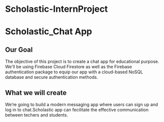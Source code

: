 # Scholastic-InternProject
# Scholastic_Chat App

## Our Goal

The objective of this project is to create a chat app for educational purpose. We'll be using Firebase Cloud Firestore as well as the Firebase authentication package to equip our app with a cloud-based NoSQL database and secure authentication methods. 


## What we will create

We’re going to build a modern messaging app where users can sign up and log in to chat.Scholastic app can fecilitate the effective communication between techers and students.
